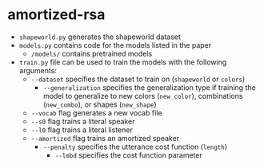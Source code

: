 # amortized-rsa

- `shapeworld.py` generates the shapeworld dataset
- `models.py` contains code for the models listed in the paper
  - `/models/` contains pretrained models
- `train.py` file can be used to train the models with the following arguments:
  - `--dataset` specifies the dataset to train on (`shapeworld` or `colors`)
    - `--generalization` specifies the generalization type if training the model to generalize to new colors (`new_color`), combinations (`new_combo`), or shapes (`new_shape`)
  - `--vocab` flag generates a new vocab file
  - `--s0` flag trains a literal speaker
  - `--l0` flag trains a literal listener
  - `--amortized` flag trains an amortized speaker
    - `--penalty` specifies the utterance cost function (`length`)
      - `--lmbd` specifies the cost function parameter
